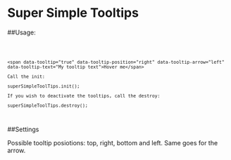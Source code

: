 # Super Simple Tooltips

##Usage:

<code>

	<span data-tooltip="true" data-tooltip-position="right" data-tooltip-arrow="left" data-tooltip-text="My tooltip text">Hover me</span>
	
	Call the init:
	
	superSimpleToolTips.init();
	
	If you wish to deactivate the tooltips, call the destroy:
	
	superSimpleToolTips.destroy();
	
</code>

##Settings

Possible tooltip posiotions: top, right, bottom and left. Same goes for the arrow.

